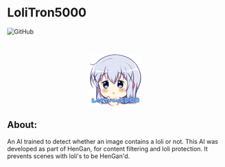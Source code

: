 # LoliTron5000

![GitHub](https://img.shields.io/github/license/korakoe/LoliTron5000?style=for-the-badge)

 <br />
 <p align="center">
   <a href="https://github.com/korakoe/LoliTron5000">
     <img src="GitArt/logo.png" alt="Logo" width="120" height="120">
   </a>


## About:

An AI trained to detect whether an image contains a loli or not.
This AI was developed as part of HenGan, for content filtering and loli protection.
It prevents scenes with loli's to be HenGan'd.
